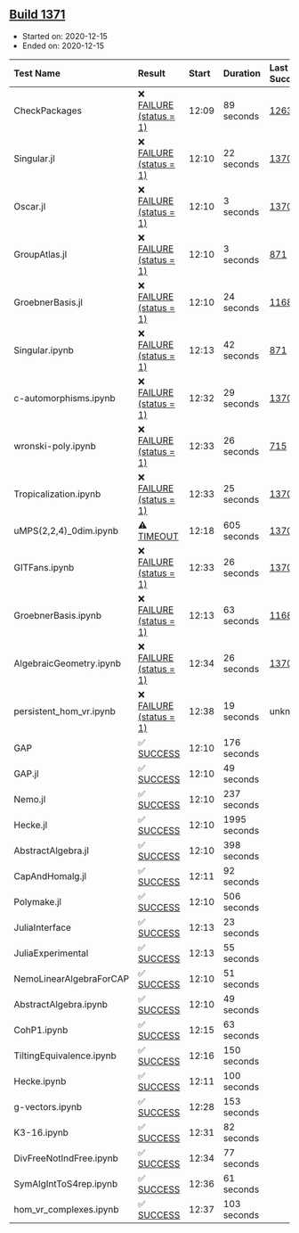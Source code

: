 ## [Build 1371](https://oscarci.mathematik.uni-kl.de/job/oscar-stable/1371/)

* Started on: 2020-12-15
* Ended on: 2020-12-15

| Test Name    | Result | Start | Duration | Last Success | First Failure |
|:-------------|:-------|:------|:---------|:-------------|:--------------|
| CheckPackages | ❌ [FAILURE (status = 1)](https://oscarci.mathematik.uni-kl.de/job/oscar-stable/1371/artifact/logs/build-1371/CheckPackages.log) | 12:09 | 89 seconds | [1263](https://oscarci.mathematik.uni-kl.de/job/oscar-stable/1263/) | [1264](https://oscarci.mathematik.uni-kl.de/job/oscar-stable/1264/) |
| Singular.jl | ❌ [FAILURE (status = 1)](https://oscarci.mathematik.uni-kl.de/job/oscar-stable/1371/artifact/logs/build-1371/Singular.jl.log) | 12:10 | 22 seconds | [1370](https://oscarci.mathematik.uni-kl.de/job/oscar-stable/1370/) | [1371](https://oscarci.mathematik.uni-kl.de/job/oscar-stable/1371/) |
| Oscar.jl | ❌ [FAILURE (status = 1)](https://oscarci.mathematik.uni-kl.de/job/oscar-stable/1371/artifact/logs/build-1371/Oscar.jl.log) | 12:10 | 3 seconds | [1370](https://oscarci.mathematik.uni-kl.de/job/oscar-stable/1370/) | [1371](https://oscarci.mathematik.uni-kl.de/job/oscar-stable/1371/) |
| GroupAtlas.jl | ❌ [FAILURE (status = 1)](https://oscarci.mathematik.uni-kl.de/job/oscar-stable/1371/artifact/logs/build-1371/GroupAtlas.jl.log) | 12:10 | 3 seconds | [871](https://oscarci.mathematik.uni-kl.de/job/oscar-stable/871/) | [872](https://oscarci.mathematik.uni-kl.de/job/oscar-stable/872/) |
| GroebnerBasis.jl | ❌ [FAILURE (status = 1)](https://oscarci.mathematik.uni-kl.de/job/oscar-stable/1371/artifact/logs/build-1371/GroebnerBasis.jl.log) | 12:10 | 24 seconds | [1168](https://oscarci.mathematik.uni-kl.de/job/oscar-stable/1168/) | [1169](https://oscarci.mathematik.uni-kl.de/job/oscar-stable/1169/) |
| Singular.ipynb | ❌ [FAILURE (status = 1)](https://oscarci.mathematik.uni-kl.de/job/oscar-stable/1371/artifact/logs/build-1371/Singular.ipynb.log) | 12:13 | 42 seconds | [871](https://oscarci.mathematik.uni-kl.de/job/oscar-stable/871/) | [872](https://oscarci.mathematik.uni-kl.de/job/oscar-stable/872/) |
| c-automorphisms.ipynb | ❌ [FAILURE (status = 1)](https://oscarci.mathematik.uni-kl.de/job/oscar-stable/1371/artifact/logs/build-1371/c-automorphisms.ipynb.log) | 12:32 | 29 seconds | [1370](https://oscarci.mathematik.uni-kl.de/job/oscar-stable/1370/) | [1371](https://oscarci.mathematik.uni-kl.de/job/oscar-stable/1371/) |
| wronski-poly.ipynb | ❌ [FAILURE (status = 1)](https://oscarci.mathematik.uni-kl.de/job/oscar-stable/1371/artifact/logs/build-1371/wronski-poly.ipynb.log) | 12:33 | 26 seconds | [715](https://oscarci.mathematik.uni-kl.de/job/oscar-stable/715/) | [716](https://oscarci.mathematik.uni-kl.de/job/oscar-stable/716/) |
| Tropicalization.ipynb | ❌ [FAILURE (status = 1)](https://oscarci.mathematik.uni-kl.de/job/oscar-stable/1371/artifact/logs/build-1371/Tropicalization.ipynb.log) | 12:33 | 25 seconds | [1370](https://oscarci.mathematik.uni-kl.de/job/oscar-stable/1370/) | [1371](https://oscarci.mathematik.uni-kl.de/job/oscar-stable/1371/) |
| uMPS(2,2,4)_0dim.ipynb | ⚠ [TIMEOUT](https://oscarci.mathematik.uni-kl.de/job/oscar-stable/1371/artifact/logs/build-1371/uMPS-2-2-4-_0dim.ipynb.log) | 12:18 | 605 seconds | [1370](https://oscarci.mathematik.uni-kl.de/job/oscar-stable/1370/) | [1371](https://oscarci.mathematik.uni-kl.de/job/oscar-stable/1371/) |
| GITFans.ipynb | ❌ [FAILURE (status = 1)](https://oscarci.mathematik.uni-kl.de/job/oscar-stable/1371/artifact/logs/build-1371/GITFans.ipynb.log) | 12:33 | 26 seconds | [1370](https://oscarci.mathematik.uni-kl.de/job/oscar-stable/1370/) | [1371](https://oscarci.mathematik.uni-kl.de/job/oscar-stable/1371/) |
| GroebnerBasis.ipynb | ❌ [FAILURE (status = 1)](https://oscarci.mathematik.uni-kl.de/job/oscar-stable/1371/artifact/logs/build-1371/GroebnerBasis.ipynb.log) | 12:13 | 63 seconds | [1168](https://oscarci.mathematik.uni-kl.de/job/oscar-stable/1168/) | [1169](https://oscarci.mathematik.uni-kl.de/job/oscar-stable/1169/) |
| AlgebraicGeometry.ipynb | ❌ [FAILURE (status = 1)](https://oscarci.mathematik.uni-kl.de/job/oscar-stable/1371/artifact/logs/build-1371/AlgebraicGeometry.ipynb.log) | 12:34 | 26 seconds | [1370](https://oscarci.mathematik.uni-kl.de/job/oscar-stable/1370/) | [1371](https://oscarci.mathematik.uni-kl.de/job/oscar-stable/1371/) |
| persistent_hom_vr.ipynb | ❌ [FAILURE (status = 1)](https://oscarci.mathematik.uni-kl.de/job/oscar-stable/1371/artifact/logs/build-1371/persistent_hom_vr.ipynb.log) | 12:38 | 19 seconds | unknown | unknown |
| GAP | ✅ [SUCCESS](https://oscarci.mathematik.uni-kl.de/job/oscar-stable/1371/artifact/logs/build-1371/GAP.log) | 12:10 | 176 seconds |  |  |
| GAP.jl | ✅ [SUCCESS](https://oscarci.mathematik.uni-kl.de/job/oscar-stable/1371/artifact/logs/build-1371/GAP.jl.log) | 12:10 | 49 seconds |  |  |
| Nemo.jl | ✅ [SUCCESS](https://oscarci.mathematik.uni-kl.de/job/oscar-stable/1371/artifact/logs/build-1371/Nemo.jl.log) | 12:10 | 237 seconds |  |  |
| Hecke.jl | ✅ [SUCCESS](https://oscarci.mathematik.uni-kl.de/job/oscar-stable/1371/artifact/logs/build-1371/Hecke.jl.log) | 12:10 | 1995 seconds |  |  |
| AbstractAlgebra.jl | ✅ [SUCCESS](https://oscarci.mathematik.uni-kl.de/job/oscar-stable/1371/artifact/logs/build-1371/AbstractAlgebra.jl.log) | 12:10 | 398 seconds |  |  |
| CapAndHomalg.jl | ✅ [SUCCESS](https://oscarci.mathematik.uni-kl.de/job/oscar-stable/1371/artifact/logs/build-1371/CapAndHomalg.jl.log) | 12:11 | 92 seconds |  |  |
| Polymake.jl | ✅ [SUCCESS](https://oscarci.mathematik.uni-kl.de/job/oscar-stable/1371/artifact/logs/build-1371/Polymake.jl.log) | 12:10 | 506 seconds |  |  |
| JuliaInterface | ✅ [SUCCESS](https://oscarci.mathematik.uni-kl.de/job/oscar-stable/1371/artifact/logs/build-1371/JuliaInterface.log) | 12:13 | 23 seconds |  |  |
| JuliaExperimental | ✅ [SUCCESS](https://oscarci.mathematik.uni-kl.de/job/oscar-stable/1371/artifact/logs/build-1371/JuliaExperimental.log) | 12:13 | 55 seconds |  |  |
| NemoLinearAlgebraForCAP | ✅ [SUCCESS](https://oscarci.mathematik.uni-kl.de/job/oscar-stable/1371/artifact/logs/build-1371/NemoLinearAlgebraForCAP.log) | 12:10 | 51 seconds |  |  |
| AbstractAlgebra.ipynb | ✅ [SUCCESS](https://oscarci.mathematik.uni-kl.de/job/oscar-stable/1371/artifact/logs/build-1371/AbstractAlgebra.ipynb.log) | 12:10 | 49 seconds |  |  |
| CohP1.ipynb | ✅ [SUCCESS](https://oscarci.mathematik.uni-kl.de/job/oscar-stable/1371/artifact/logs/build-1371/CohP1.ipynb.log) | 12:15 | 63 seconds |  |  |
| TiltingEquivalence.ipynb | ✅ [SUCCESS](https://oscarci.mathematik.uni-kl.de/job/oscar-stable/1371/artifact/logs/build-1371/TiltingEquivalence.ipynb.log) | 12:16 | 150 seconds |  |  |
| Hecke.ipynb | ✅ [SUCCESS](https://oscarci.mathematik.uni-kl.de/job/oscar-stable/1371/artifact/logs/build-1371/Hecke.ipynb.log) | 12:11 | 100 seconds |  |  |
| g-vectors.ipynb | ✅ [SUCCESS](https://oscarci.mathematik.uni-kl.de/job/oscar-stable/1371/artifact/logs/build-1371/g-vectors.ipynb.log) | 12:28 | 153 seconds |  |  |
| K3-16.ipynb | ✅ [SUCCESS](https://oscarci.mathematik.uni-kl.de/job/oscar-stable/1371/artifact/logs/build-1371/K3-16.ipynb.log) | 12:31 | 82 seconds |  |  |
| DivFreeNotIndFree.ipynb | ✅ [SUCCESS](https://oscarci.mathematik.uni-kl.de/job/oscar-stable/1371/artifact/logs/build-1371/DivFreeNotIndFree.ipynb.log) | 12:34 | 77 seconds |  |  |
| SymAlgIntToS4rep.ipynb | ✅ [SUCCESS](https://oscarci.mathematik.uni-kl.de/job/oscar-stable/1371/artifact/logs/build-1371/SymAlgIntToS4rep.ipynb.log) | 12:36 | 61 seconds |  |  |
| hom_vr_complexes.ipynb | ✅ [SUCCESS](https://oscarci.mathematik.uni-kl.de/job/oscar-stable/1371/artifact/logs/build-1371/hom_vr_complexes.ipynb.log) | 12:37 | 103 seconds |  |  |
